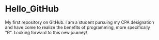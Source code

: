 # Hello_GitHub
My first repository on GitHub.
I am a student pursuing my CPA designation and have come to realize the benefits of programming, more specifically "R".
Looking forward to this new journey!
